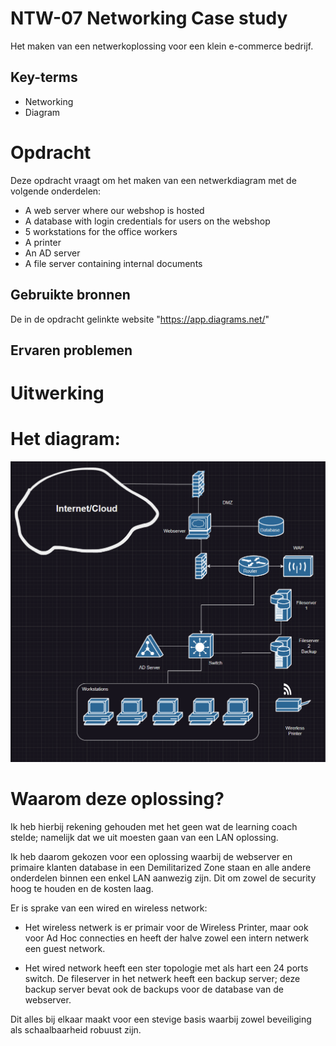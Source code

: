 # NTW-07 Networking Case study

Het maken van een netwerkoplossing voor een klein e-commerce bedrijf.

## Key-terms
- Networking
- Diagram

# Opdracht

Deze opdracht vraagt om het maken van een netwerkdiagram met de volgende onderdelen:
- A web server where our webshop is hosted
- A database with login credentials for users on the webshop
- 5 workstations for the office workers
- A printer
- An AD server
- A file server containing internal documents


## Gebruikte bronnen
De in de opdracht gelinkte website "https://app.diagrams.net/"

## Ervaren problemen


# Uitwerking

# Het diagram:
![Het diagram](/00_includes/Networking_Images/diagram_assignment_7.png)

# Waarom deze oplossing?

Ik heb hierbij rekening gehouden met het geen wat de learning coach stelde; namelijk dat we uit moesten gaan van een LAN oplossing.

Ik heb daarom gekozen voor een oplossing waarbij de webserver en primaire klanten database in een Demilitarized Zone staan en alle andere onderdelen binnen een enkel LAN aanwezig zijn. Dit om zowel de security hoog te houden en de kosten laag. 

Er is sprake van een wired en wireless network:  
- Het wireless netwerk is er primair voor de Wireless Printer, maar ook voor Ad Hoc connecties en heeft der halve zowel een intern netwerk een guest network.

- Het wired network heeft een ster topologie met als hart een 24 ports switch. De fileserver in het netwerk heeft een backup server; deze backup server bevat ook de backups voor de database van de webserver.

Dit alles bij elkaar maakt voor een stevige basis waarbij zowel beveiliging als schaalbaarheid robuust zijn.